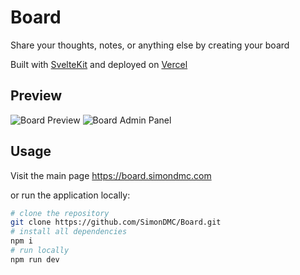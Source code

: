 # Board

Share your thoughts, notes, or anything else by creating your board

Built with [SvelteKit](https://kit.svelte.dev) and deployed on [Vercel](https://vercel.com)

## Preview

![Board Preview](https://simondmc.com/media/board-hero.png)
![Board Admin Panel](https://simondmc.com/media/board-hover.png)

## Usage

Visit the main page https://board.simondmc.com

or run the application locally:

```bash
# clone the repository
git clone https://github.com/SimonDMC/Board.git
# install all dependencies
npm i
# run locally
npm run dev
```
